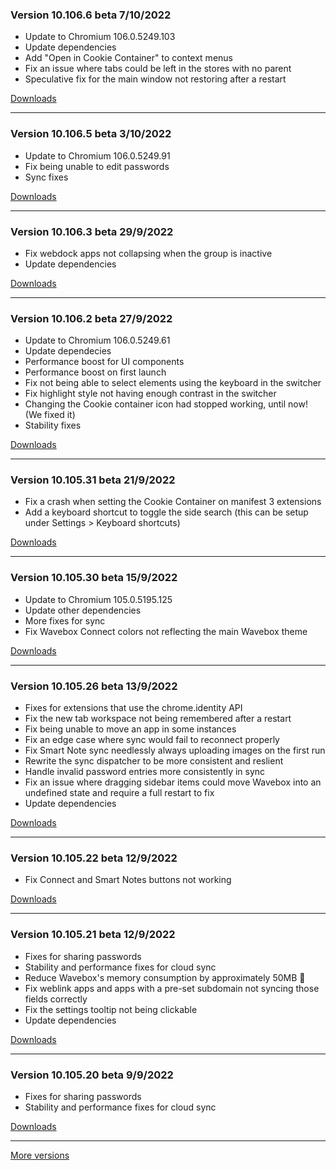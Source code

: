 <h3>Version 10.106.6 beta <span class="date">7/10/2022</span></h3>
<ul>
  <li>Update to Chromium 106.0.5249.103</li>
  <li>Update dependencies</li>
  <li>Add "Open in Cookie Container" to context menus</li>
  <li>Fix an issue where tabs could be left in the stores with no parent</li>
  <li>Speculative fix for the main window not restoring after a restart</li>
</ul>

[Downloads](https://wavebox.io/download/release/10.106.6.3)

---

<h3>Version 10.106.5 beta <span class="date">3/10/2022</span></h3>
<ul>
  <li>Update to Chromium 106.0.5249.91</li>
  <li>Fix being unable to edit passwords</li>
  <li>Sync fixes</li>
</ul>

[Downloads](https://wavebox.io/download/release/10.106.5.3)

---

<h3>Version 10.106.3 beta <span class="date">29/9/2022</span></h3>
<ul>
  <li>Fix webdock apps not collapsing when the group is inactive</li>
  <li>Update dependencies</li>
</ul>

[Downloads](https://wavebox.io/download/release/10.106.3.3)

---

<h3>Version 10.106.2 beta <span class="date">27/9/2022</span></h3>
<ul>
  <li>Update to Chromium 106.0.5249.61</li>
  <li>Update dependecies</li>
  <li>Performance boost for UI components</li>
  <li>Performance boost on first launch</li>
  <li>Fix not being able to select elements using the keyboard in the switcher</li>
  <li>Fix highlight style not having enough contrast in the switcher</li>
  <li>Changing the Cookie container icon had stopped working, until now! (We fixed it)</li>
  <li>Stability fixes</li>
</ul>

[Downloads](https://wavebox.io/download/release/10.106.2.3)

---

<h3>Version 10.105.31 beta <span class="date">21/9/2022</span></h3>
<ul>
  <li>Fix a crash when setting the Cookie Container on manifest 3 extensions</li>
  <li>Add a keyboard shortcut to toggle the side search (this can be setup under Settings > Keyboard shortcuts)</li>
</ul>

[Downloads](https://wavebox.io/download/release/10.105.31.3)

---

<h3>Version 10.105.30 beta <span class="date">15/9/2022</span></h3>
<ul>
  <li>Update to Chromium 105.0.5195.125</li>
  <li>Update other dependencies</li>
  <li>More fixes for sync</li>
  <li>Fix Wavebox Connect colors not reflecting the main Wavebox theme</li>
</ul>

[Downloads](https://wavebox.io/download/release/10.105.30.3)

---

<h3>Version 10.105.26 beta <span class="date">13/9/2022</span></h3>
<ul>
  <li>Fixes for extensions that use the chrome.identity API</li>
  <li>Fix the new tab workspace not being remembered after a restart</li>
  <li>Fix being unable to move an app in some instances</li>
  <li>Fix an edge case where sync would fail to reconnect properly</li>
  <li>Fix Smart Note sync needlessly always uploading images on the first run</li>
  <li>Rewrite the sync dispatcher to be more consistent and reslient</li>
  <li>Handle invalid password entries more consistently in sync</li>
  <li>Fix an issue where dragging sidebar items could move Wavebox into an undefined state and require a full restart to fix</li>
  <li>Update dependencies</li>
</ul>

[Downloads](https://wavebox.io/download/release/10.105.26.3)

---

<h3>Version 10.105.22 beta <span class="date">12/9/2022</span></h3>
<ul>
  <li>Fix Connect and Smart Notes buttons not working</li>
</ul>

[Downloads](https://wavebox.io/download/release/10.105.22.3)

---

<h3>Version 10.105.21 beta <span class="date">12/9/2022</span></h3>
<ul>
  <li>Fixes for sharing passwords</li>
  <li>Stability and performance fixes for cloud sync</li>
  <li>Reduce Wavebox's memory consumption by approximately 50MB 🤩</li>
  <li>Fix weblink apps and apps with a pre-set subdomain not syncing those fields correctly</li>
  <li>Fix the settings tooltip not being clickable</li>
  <li>Update dependencies</li>
</ul>

[Downloads](https://wavebox.io/download/release/10.105.21.3)

---

<h3>Version 10.105.20 beta <span class="date">9/9/2022</span></h3>
<ul>
  <li>Fixes for sharing passwords</li>
  <li>Stability and performance fixes for cloud sync</li>
</ul>

[Downloads](https://wavebox.io/download/release/10.105.20.3)

---
[More versions](https://wavebox.io/changelog/beta/)
